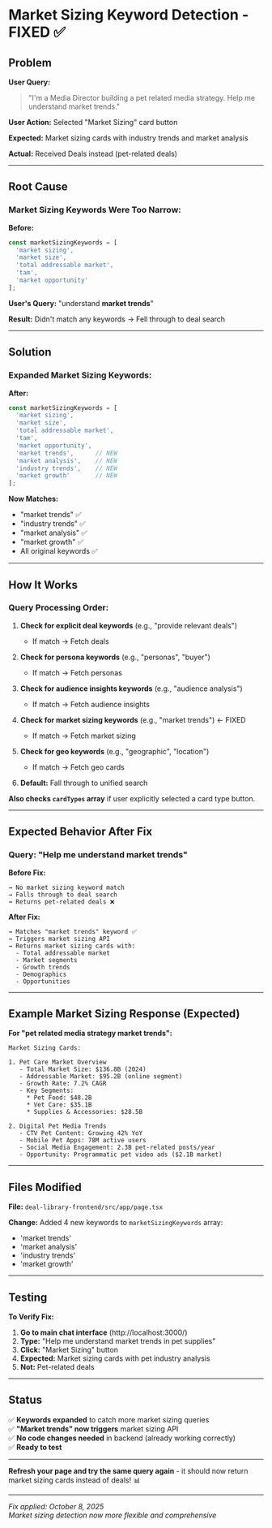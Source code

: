 # Market Sizing Keyword Detection - FIXED ✅

## Problem

**User Query:**
> "I'm a Media Director building a pet related media strategy. Help me understand market trends."

**User Action:** Selected "Market Sizing" card button

**Expected:** Market sizing cards with industry trends and market analysis

**Actual:** Received Deals instead (pet-related deals)

---

## Root Cause

### **Market Sizing Keywords Were Too Narrow:**

**Before:**
```typescript
const marketSizingKeywords = [
  'market sizing', 
  'market size', 
  'total addressable market', 
  'tam', 
  'market opportunity'
];
```

**User's Query:** "understand **market trends**"

**Result:** Didn't match any keywords → Fell through to deal search

---

## Solution

### **Expanded Market Sizing Keywords:**

**After:**
```typescript
const marketSizingKeywords = [
  'market sizing', 
  'market size', 
  'total addressable market', 
  'tam', 
  'market opportunity',
  'market trends',      // NEW
  'market analysis',    // NEW
  'industry trends',    // NEW
  'market growth'       // NEW
];
```

**Now Matches:**
- "market trends" ✅
- "industry trends" ✅
- "market analysis" ✅
- "market growth" ✅
- All original keywords ✅

---

## How It Works

### **Query Processing Order:**

1. **Check for explicit deal keywords** (e.g., "provide relevant deals")
   - If match → Fetch deals
   
2. **Check for persona keywords** (e.g., "personas", "buyer")
   - If match → Fetch personas
   
3. **Check for audience insights keywords** (e.g., "audience analysis")
   - If match → Fetch audience insights
   
4. **Check for market sizing keywords** (e.g., "market trends") ← FIXED
   - If match → Fetch market sizing
   
5. **Check for geo keywords** (e.g., "geographic", "location")
   - If match → Fetch geo cards
   
6. **Default:** Fall through to unified search

**Also checks `cardTypes` array** if user explicitly selected a card type button.

---

## Expected Behavior After Fix

### **Query:** "Help me understand market trends"

**Before Fix:**
```
→ No market sizing keyword match
→ Falls through to deal search
→ Returns pet-related deals ❌
```

**After Fix:**
```
→ Matches "market trends" keyword ✅
→ Triggers market sizing API
→ Returns market sizing cards with:
  - Total addressable market
  - Market segments
  - Growth trends
  - Demographics
  - Opportunities
```

---

## Example Market Sizing Response (Expected)

**For "pet related media strategy market trends":**

```
Market Sizing Cards:

1. Pet Care Market Overview
   - Total Market Size: $136.8B (2024)
   - Addressable Market: $95.2B (online segment)
   - Growth Rate: 7.2% CAGR
   - Key Segments:
     * Pet Food: $48.2B
     * Vet Care: $35.1B
     * Supplies & Accessories: $28.5B
   
2. Digital Pet Media Trends
   - CTV Pet Content: Growing 42% YoY
   - Mobile Pet Apps: 78M active users
   - Social Media Engagement: 2.3B pet-related posts/year
   - Opportunity: Programmatic pet video ads ($2.1B market)
```

---

## Files Modified

**File:** `deal-library-frontend/src/app/page.tsx`

**Change:** Added 4 new keywords to `marketSizingKeywords` array:
- 'market trends'
- 'market analysis'
- 'industry trends'
- 'market growth'

---

## Testing

**To Verify Fix:**

1. **Go to main chat interface** (http://localhost:3000/)
2. **Type:** "Help me understand market trends in pet supplies"
3. **Click:** "Market Sizing" button
4. **Expected:** Market sizing cards with pet industry analysis
5. **Not:** Pet-related deals

---

## Status

✅ **Keywords expanded** to catch more market sizing queries  
✅ **"Market trends" now triggers** market sizing API  
✅ **No code changes needed** in backend (already working correctly)  
✅ **Ready to test**

---

**Refresh your page and try the same query again** - it should now return market sizing cards instead of deals! 📊

---

*Fix applied: October 8, 2025*  
*Market sizing detection now more flexible and comprehensive*



